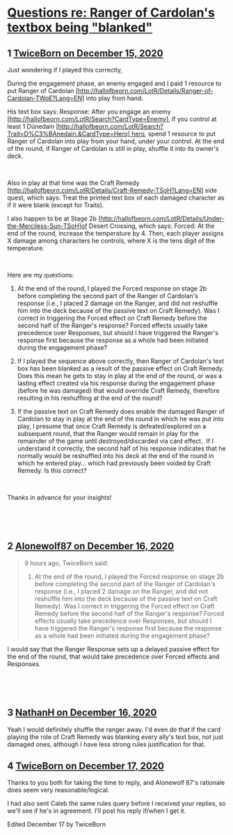 # [Questions re: Ranger of Cardolan&#039;s textbox being &quot;blanked&quot;](https://community.fantasyflightgames.com/topic/313389-questions-re-ranger-of-cardolans-textbox-being-blanked/)

## 1 [TwiceBorn on December 15, 2020](https://community.fantasyflightgames.com/topic/313389-questions-re-ranger-of-cardolans-textbox-being-blanked/?do=findComment&comment=4030384)

Just wondering if I played this correctly,

During the engagement phase, an enemy engaged and I paid 1 resource to put Ranger of Cardolan [http://hallofbeorn.com/LotR/Details/Ranger-of-Cardolan-TWoE?Lang=EN] into play from hand. 

His text box says: Response: After you engage an enemy [http://hallofbeorn.com/LotR/Search?CardType=Enemy], if you control at least 1 Dúnedain [http://hallofbeorn.com/LotR/Search?Trait=D%C3%BAnedain.&CardType=Hero] hero, spend 1 resource to put Ranger of Cardolan into play from your hand, under your control. At the end of the round, if Ranger of Cardolan is still in play, shuffle it into its owner's deck.

 

Also in play at that time was the Craft Remedy [http://hallofbeorn.com/LotR/Details/Craft-Remedy-TSoH?Lang=EN] side quest, which says: Treat the printed text box of each damaged character as if it were blank (except for Traits). 

I also happen to be at Stage 2b [http://hallofbeorn.com/LotR/Details/Under-the-Merciless-Sun-TSoH]of Desert Crossing, which says: Forced: At the end of the round, increase the temperature by 4. Then, each player assigns X damage among characters he controls, where X is the tens digit of the temperature. 

 

Here are my questions:

1) At the end of the round, I played the Forced response on stage 2b before completing the second part of the Ranger of Cardolan's response (i.e., I placed 2 damage on the Ranger, and did not reshuffle him into the deck because of the passive text on Craft Remedy). Was I correct in triggering the Forced effect on Craft Remedy before the second half of the Ranger's response? Forced effects usually take precedence over Responses, but should I have triggered the Ranger's response first because the response as a whole had been initiated during the engagement phase? 

2) If I played the sequence above correctly, then Ranger of Cardolan's text box has been blanked as a result of the passive effect on Craft Remedy. Does this mean he gets to stay in play at the end of the round, or was a lasting effect created via his response during the engagement phase (before he was damaged) that would override Craft Remedy, therefore resulting in his reshuffling at the end of the round?

3) If the passive text on Craft Remedy does enable the damaged Ranger of Cardolan to stay in play at the end of the round in which he was put into play, I presume that once Craft Remedy is defeated/explored on a subsequent round, that the Ranger would remain in play for the remainder of the game until destroyed/discarded via card effect.  If I understand it correctly, the second half of his response indicates that he normally would be reshuffled into his deck at the end of the round in which he entered play... which had previously been voided by Craft Remedy. Is this correct?  

 

Thanks in advance for your insights!

 

 

## 2 [Alonewolf87 on December 16, 2020](https://community.fantasyflightgames.com/topic/313389-questions-re-ranger-of-cardolans-textbox-being-blanked/?do=findComment&comment=4030566)

> 9 hours ago, TwiceBorn said:
> 
> 1) At the end of the round, I played the Forced response on stage 2b before completing the second part of the Ranger of Cardolan's response (i.e., I placed 2 damage on the Ranger, and did not reshuffle him into the deck because of the passive text on Craft Remedy). Was I correct in triggering the Forced effect on Craft Remedy before the second half of the Ranger's response? Forced effects usually take precedence over Responses, but should I have triggered the Ranger's response first because the response as a whole had been initiated during the engagement phase? 

I would say that the Ranger Response sets up a delayed passive effect for the end of the round, that would take precedence over Forced effects and Responses.

 

 

## 3 [NathanH on December 16, 2020](https://community.fantasyflightgames.com/topic/313389-questions-re-ranger-of-cardolans-textbox-being-blanked/?do=findComment&comment=4030605)

Yeah I would definitely shuffle the ranger away. I'd even do that if the card playing the role of Craft Remedy was blanking every ally's text box, not just damaged ones, although I have less strong rules justification for that.

## 4 [TwiceBorn on December 17, 2020](https://community.fantasyflightgames.com/topic/313389-questions-re-ranger-of-cardolans-textbox-being-blanked/?do=findComment&comment=4031007)

Thanks to you both for taking the time to reply, and Alonewolf 87's rationale does seem very reasonable/logical.

I had also sent Caleb the same rules query before I received your replies, so we'll see if he's in agreement. I'll post his reply if/when I get it.

Edited December 17 by TwiceBorn

